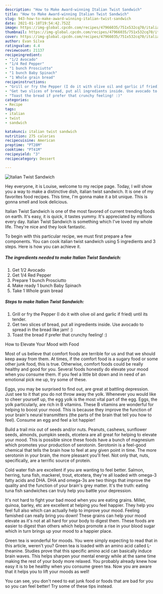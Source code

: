 ```yaml
---
description: "How to Make Award-winning Italian Twist Sandwich"
title: "How to Make Award-winning Italian Twist Sandwich"
slug: 943-how-to-make-award-winning-italian-twist-sandwich
date: 2021-01-18T19:54:42.752Z
image: https://img-global.cpcdn.com/recipes/47966035/751x532cq70/italian-twist-sandwich-recipe-main-photo.jpg
thumbnail: https://img-global.cpcdn.com/recipes/47966035/751x532cq70/italian-twist-sandwich-recipe-main-photo.jpg
cover: https://img-global.cpcdn.com/recipes/47966035/751x532cq70/italian-twist-sandwich-recipe-main-photo.jpg
author: Evan Silva
ratingvalue: 4.4
reviewcount: 21137
recipeingredient:
- "1/2 Avocado"
- "1/4 Red Pepper"
- "1 bunch Prosciutto"
- "1 bunch Baby Spinach"
- "1 Whole grain bread"
recipeinstructions:
- "Grill or fry the Pepper (I do it with olive oil and garlic if fried) until its tender."
- "Get two slices of bread, put all ingredients inside. Use avocado to spread in the bread like jam! :)"
- "Toast the bread if prefer that crunchy feeling! :)"
categories:
- Recipe
tags:
- italian
- twist
- sandwich

katakunci: italian twist sandwich 
nutrition: 275 calories
recipecuisine: American
preptime: "PT28M"
cooktime: "PT41M"
recipeyield: "3"
recipecategory: Dessert

---
```



![Italian Twist Sandwich](https://img-global.cpcdn.com/recipes/47966035/751x532cq70/italian-twist-sandwich-recipe-main-photo.jpg)

Hey everyone, it is Louise, welcome to my recipe page. Today, I will show you a way to make a distinctive dish, italian twist sandwich. It is one of my favorites food recipes. This time, I'm gonna make it a bit unique. This is gonna smell and look delicious.



Italian Twist Sandwich is one of the most favored of current trending foods on earth. It's easy, it is quick, it tastes yummy. It's appreciated by millions every day. Italian Twist Sandwich is something which I've loved my whole life. They're nice and they look fantastic.


To begin with this particular recipe, we must first prepare a few components. You can cook italian twist sandwich using 5 ingredients and 3 steps. Here is how you can achieve it.

<!--inarticleads1-->

##### The ingredients needed to make Italian Twist Sandwich:

1. Get 1/2 Avocado
1. Get 1/4 Red Pepper
1. Prepare 1 bunch Prosciutto
1. Make ready 1 bunch Baby Spinach
1. Take 1 Whole grain bread




<!--inarticleads2-->

##### Steps to make Italian Twist Sandwich:

1. Grill or fry the Pepper (I do it with olive oil and garlic if fried) until its tender.
1. Get two slices of bread, put all ingredients inside. Use avocado to spread in the bread like jam! :)
1. Toast the bread if prefer that crunchy feeling! :)




How to Elevate Your Mood with Food


Most of us believe that comfort foods are terrible for us and that we should keep away from them. At times, if the comfort food is a sugary food or some other junk food, this is true. Otherwise, comfort foods could be really healthy and good for you. Several foods honestly do elevate your mood when you consume them. If you feel a little bit down and in need of an emotional pick me up, try some of these.

Eggs, you may be surprised to find out, are great at battling depression. Just see to it that you do not throw away the yolk. Whenever you would like to cheer yourself up, the egg yolk is the most vital part of the egg. Eggs, the yolk particularly, are rich in B vitamins. These B vitamins are wonderful for helping to boost your mood. This is because they improve the function of your brain's neural transmitters (the parts of the brain that tell you how to feel). Consume an egg and feel a lot happier!

Build a trail mix out of seeds and/or nuts. Peanuts, cashews, sunflower seeds, almonds, pumpkin seeds, etcetera are all great for helping to elevate your mood. This is possible since these foods have a bunch of magnesium which promotes your production of serotonin. Serotonin is a feel-good chemical that tells the brain how to feel at any given point in time. The more serotonin in your brain, the more pleasant you'll feel. Not only that, nuts, specifically, are a terrific source of protein.

Cold water fish are excellent if you are wanting to feel better. Salmon, herring, tuna fish, mackerel, trout, etcetera, they're all loaded with omega-3 fatty acids and DHA. DHA and omega-3s are two things that improve the quality and the function of your brain's grey matter. It's the truth: eating tuna fish sandwiches can truly help you battle your depression. 

It's not hard to fight your bad mood when you are eating grains. Millet, quinoa, barley, etc are excellent at helping you feel happier. They help you feel full also which can actually help to improve your mood. Feeling famished can really bring you down! These grains can help your mood elevate as it's not at all hard for your body to digest them. These foods are easier to digest than others which helps promote a rise in your blood sugar which in turn brings up your mood to a happier place.

Green tea is wonderful for moods. You were simply expecting to read that in this article, weren't you? Green tea is loaded with an amino acid called L-theanine. Studies prove that this specific amino acid can basically induce brain waves. This helps sharpen your mental energy while at the same time making the rest of your body more relaxed. You probably already knew how easy it is to be healthy when you consume green tea. Now you are aware that it helps you to lift your moods as well!

You can see, you don't need to eat junk food or foods that are bad for you so you can feel better! Try  some  of  these  tips  instead.

